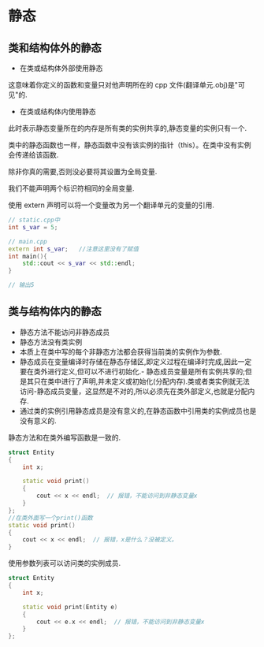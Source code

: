 # 静态

## 类和结构体外的静态

- 在类或结构体外部使用静态

这意味着你定义的函数和变量只对他声明所在的 cpp 文件(翻译单元.obj)是"可见"的.

- 在类或结构体内使用静态

此时表示静态变量所在的内存是所有类的实例共享的,静态变量的实例只有一个.

类中的静态函数也一样，静态函数中没有该实例的指针（this）。在类中没有实例会传递给该函数.

除非你真的需要,否则没必要将其设置为全局变量.

我们不能声明两个标识符相同的全局变量.

使用 extern 声明可以将一个变量改为另一个翻译单元的变量的引用.

```cpp
// static.cpp中
int s_var = 5;

// main.cpp
extern int s_var;   //注意这里没有了赋值
int main(){
    std::cout << s_var << std::endl;
}

// 输出5
```

## 类与结构体内的静态

- 静态方法不能访问非静态成员
- 静态方法没有类实例
- 本质上在类中写的每个非静态方法都会获得当前类的实例作为参数.
- 静态成员在变量编译时存储在静态存储区,即定义过程在编译时完成,因此一定要在类外进行定义,但可以不进行初始化.- 静态成员变量是所有实例共享的;但是其只在类中进行了声明,并未定义或初始化(分配内存).类或者类实例就无法访问-静态成员变量，这显然是不对的,所以必须先在类外部定义,也就是分配内存.
- 通过类的实例引用静态成员是没有意义的,在静态函数中引用类的实例成员也是没有意义的.

静态方法和在类外编写函数是一致的.

```cpp
struct Entity
{
    int x;

    static void print()
    {
        cout << x << endl;  // 报错，不能访问到非静态变量x
    }
};
//在类外面写一个print()函数
static void print()
{
    cout << x << endl;  // 报错，x是什么？没被定义。
}
```

使用参数列表可以访问类的实例成员.

```cpp
struct Entity
{
    int x;

    static void print(Entity e)
    {
        cout << e.x << endl;  // 报错，不能访问到非静态变量x
    }
};
```
